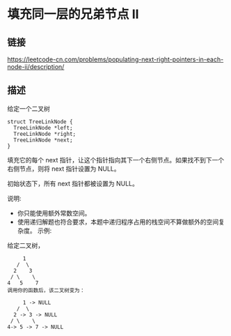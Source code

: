# 填充同一层的兄弟节点 II

## 链接
https://leetcode-cn.com/problems/populating-next-right-pointers-in-each-node-ii/description/

## 描述
给定一个二叉树
```text
struct TreeLinkNode {
  TreeLinkNode *left;
  TreeLinkNode *right;
  TreeLinkNode *next;
}
```
填充它的每个 next 指针，让这个指针指向其下一个右侧节点。如果找不到下一个右侧节点，则将 next 指针设置为 NULL。

初始状态下，所有 next 指针都被设置为 NULL。

说明:
- 你只能使用额外常数空间。
- 使用递归解题也符合要求，本题中递归程序占用的栈空间不算做额外的空间复杂度。
示例:

给定二叉树，
```text
     1
   /  \
  2    3
 / \    \
4   5    7
调用你的函数后，该二叉树变为：

     1 -> NULL
   /  \
  2 -> 3 -> NULL
 / \    \
4-> 5 -> 7 -> NULL
```